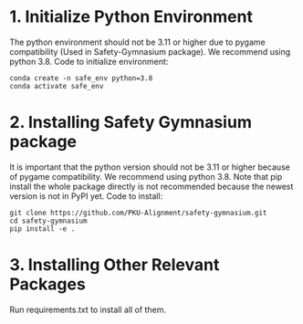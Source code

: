 # 1. Initialize Python Environment
The python environment should not be 3.11 or higher due to pygame compatibility (Used in Safety-Gymnasium package).
We recommend using python 3.8.
Code to initialize environment:
```
conda create -n safe_env python=3.8
conda activate safe_env
```

# 2. Installing Safety Gymnasium package
It is important that the python version should not be 3.11 or higher because of pygame compatibility.
We recommend using python 3.8.
Note that pip install the whole package directly is not recommended because the newest version is not in PyPI yet.
Code to install:
```
git clone https://github.com/PKU-Alignment/safety-gymnasium.git
cd safety-gymnasium
pip install -e .
```

# 3. Installing Other Relevant Packages
Run requirements.txt to install all of them.
